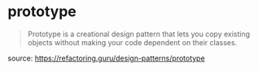 # prototype
> Prototype is a creational design pattern that lets you copy existing objects without making your code dependent on their classes.

source: https://refactoring.guru/design-patterns/prototype